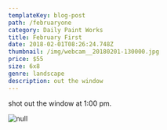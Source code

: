 ```yaml
---
templateKey: blog-post
path: /februaryone
category: Daily Paint Works
title: February First
date: 2018-02-01T08:26:24.748Z
thumbnail: /img/webcam__20180201-130000.jpg
price: $55
size: 6x8
genre: landscape
description: out the window
---
```

shot out the window at 1:00 pm.

![null](/img/webcam__20180201-130000.jpg)
